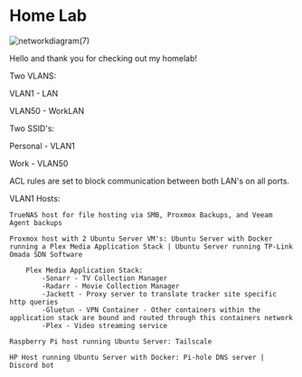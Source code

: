 # Home Lab
![networkdiagram(7)](https://user-images.githubusercontent.com/95463866/233758211-da3f989f-9e4d-4f4b-917f-a5fef2e2dd8e.jpg)


Hello and thank you for checking out my homelab! 

Two VLANS:

VLAN1 - LAN

VLAN50 - WorkLAN



Two SSID's:

Personal - VLAN1

Work - VLAN50



ACL rules are set to block communication between both LAN's on all ports.

VLAN1 Hosts:

    TrueNAS host for file hosting via SMB, Proxmox Backups, and Veeam Agent backups

    Proxmox host with 2 Ubuntu Server VM's: Ubuntu Server with Docker running a Plex Media Application Stack | Ubuntu Server running TP-Link Omada SDN Software
    
        Plex Media Application Stack:
            -Sonarr - TV Collection Manager
            -Radarr - Movie Collection Manager
            -Jackett - Proxy server to translate tracker site specific http queries
            -Gluetun - VPN Container - Other containers within the application stack are bound and routed through this containers network
            -Plex - Video streaming service
       
    Raspberry Pi host running Ubuntu Server: Tailscale

    HP Host running Ubuntu Server with Docker: Pi-hole DNS server | Discord bot

